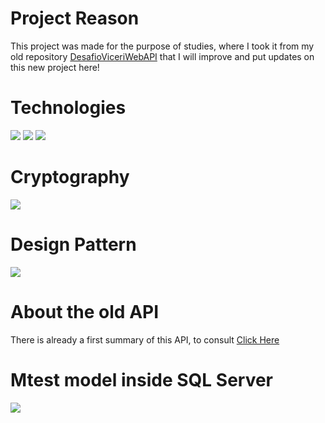 # Project Reason
This project was made for the purpose of studies, where I took it from my old repository <a href="https://github.com/H4x0rModdz/DesafioViceriWebApi">DesafioViceriWebAPI</a> that I will improve and put updates on this new project here!


# Technologies
<img src="https://img.shields.io/badge/C%23-239120?style=for-the-badge&logo=c-sharp&logoColor=white">
<img src="https://img.shields.io/badge/.NET-5C2D91?style=for-the-badge&logo=.net&logoColor=white">
<img src="https://img.shields.io/badge/Microsoft_SQL_Server-CC2927?style=for-the-badge&logo=microsoft-sql-server&logoColor=white">


# Cryptography
<img src="https://i.ibb.co/rFRwztf/image-2022-08-12-110746385.png">

# Design Pattern
<img src="https://i.ibb.co/KKK23FM/Screenshot-1.png">

# About the old API
There is already a first summary of this API, to consult <a href="https://github.com/H4x0rModdz/DesafioViceriWebApi#readme">Click Here</a>

# Mtest model inside SQL Server
<img src="https://i.ibb.co/LtHVssw/Screenshot-2.png">
